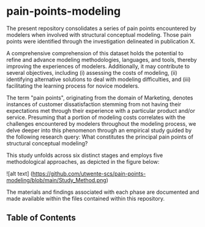 # pain-points-modeling

The present repository consolidates a series of pain points encountered by modelers when involved with structural conceptual modeling. Those pain points were identified through the investigation delineated in publication X.

A comprehensive comprehension of this dataset holds the potential to refine and advance modeling methodologies, languages, and tools, thereby improving the experiences of modelers. Additionally, it may contribute to several objectives, including (i) assessing the costs of modeling, (ii) identifying alternative solutions to deal with modeling difficulties, and (iii) facilitating the learning process for novice modelers.

The term "pain points", originating from the domain of Marketing, denotes instances of customer dissatisfaction stemming from not having their expectations met through their experience with a particular product and/or service. Presuming that a portion of modeling costs correlates with the challenges encountered by modelers throughout the modeling process, we delve deeper into this phenomenon through an empirical study guided by the following research query: What constitutes the principal pain points of structural conceptual modeling?

This study unfolds across six distinct stages and employs five methodological approaches, as depicted in the figure below:

![alt text] (https://github.com/utwente-scs/pain-points-modeling/blob/main/Study_Method.png)

The materials and findings associated with each phase are documented and made available within the files contained within this repository.

## Table of Contents 








